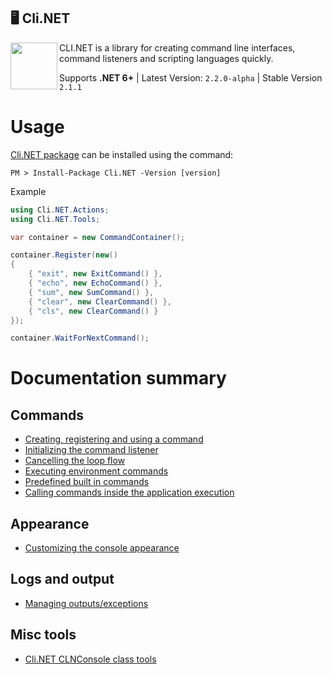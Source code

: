 
## 🖥 Cli.NET

<img align="left" width="75" src="https://upload.wikimedia.org/wikipedia/commons/thumb/d/da/Gnome-utilities-terminal.svg/1024px-Gnome-utilities-terminal.svg.png">

CLI.NET is a library for creating command line interfaces, command listeners and scripting languages quickly.

Supports **.NET 6+** | Latest Version: `2.2.0-alpha` | Stable Version `2.1.1`

# Usage

[Cli.NET package](https://www.nuget.org/packages/Cli.NET/) can be installed using the command:

```
PM > Install-Package Cli.NET -Version [version]
```

Example
```csharp
using Cli.NET.Actions;
using Cli.NET.Tools;

var container = new CommandContainer();

container.Register(new()
{
    { "exit", new ExitCommand() },
    { "echo", new EchoCommand() },
    { "sum", new SumCommand() },
    { "clear", new ClearCommand() },
    { "cls", new ClearCommand() }
});

container.WaitForNextCommand();
```

# Documentation summary

## Commands
- [Creating, registering and using a command](https://github.com/EternalQuasar0206/Cli.NET/blob/main/Docs/CreatingCommand.md)
- [Initializing the command listener](https://github.com/EternalQuasar0206/Cli.NET/blob/main/Docs/InitializingCommandListener.md)
- [Cancelling the loop flow](https://github.com/EternalQuasar0206/Cli.NET/blob/main/Docs/CancellingTheLoopFlow.md)
- [Executing environment commands](https://github.com/EternalQuasar0206/Cli.NET/blob/main/Docs/CallingEnvironmentCommands.md)
- [Predefined built in commands](https://github.com/EternalQuasar0206/Cli.NET/blob/main/Docs/PredefinedBuiltInCommands.md)
- [Calling commands inside the application execution](https://github.com/EternalQuasar0206/Cli.NET/blob/main/Docs/CallingCommandsInsideApplicationExecution.md)

## Appearance
- [Customizing the console appearance](https://github.com/EternalQuasar0206/Cli.NET/blob/main/Docs/CustomizingConsoleAppearance.md)

## Logs and output
- [Managing outputs/exceptions](https://github.com/EternalQuasar0206/Cli.NET/blob/main/Docs/ManagingOutputsExceptions.md)

## Misc tools
- [Cli.NET CLNConsole class tools](https://github.com/EternalQuasar0206/Cli.NET/blob/main/Docs/CliDotNetCLNConsoleClassTools.md)



